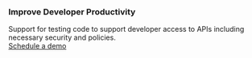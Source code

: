 ### Improve Developer Productivity

<div class="apiboss-carousel-text">
Support for testing code to support developer access to APIs including necessary security and policies.
</div>

<div markdown="1">
<div class="apiboss-schedule-button" markdown="1">
<a href="/company/product-inquiries">Schedule a demo</a>
</div>
</div>